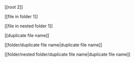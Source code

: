 [[root 2]]

[[file in folder 1]]

[[file in nested folder 1]]

[[duplicate file name]]

[[folder/duplicate file name|duplicate file name]]

[[folder/nested folder/duplicate file name|duplicate file name]]
